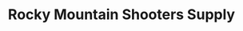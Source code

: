 ---
title: "Rocky Mountain Shooters Supply"
url: /fort-collins/rocky-mountain-shooters-supply/
shop: weapons
---